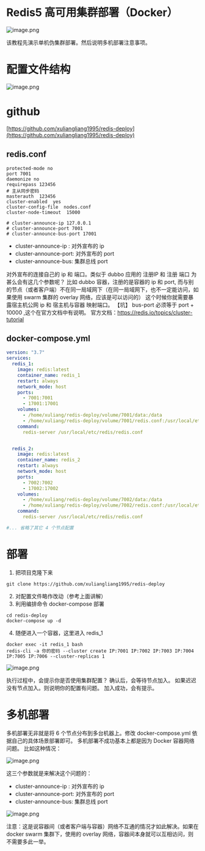# Redis5 高可用集群部署（Docker）

![image.png](https://picker-oss.oss-cn-beijing.aliyuncs.com/20191128/397049e84d13731a174da1a9bcc56b26.png_target)

该教程先演示单机伪集群部署。然后说明多机部署注意事项。

# 配置文件结构

![image.png](https://picker-oss.oss-cn-beijing.aliyuncs.com/20191128/9d997d3ed4556d0d066126044fdc5131.png_target)

# github
[https://github.com/xuliangliang1995/redis-deploy](https://github.com/xuliangliang1995/redis-deploy)

## redis.conf

```shell
protected-mode no
port 7001
daemonize no
requirepass 123456
# 主从同步密码
masterauth  123456
cluster-enabled  yes
cluster-config-file  nodes.conf
cluster-node-timeout  15000

# cluster-announce-ip 127.0.0.1
# cluster-announce-port 7001
# cluster-announce-bus-port 17001
```
* cluster-announce-ip : 对外宣布的 ip
* cluster-announce-port: 对外宣布的 port
* cluster-announce-bus: 集群总线 port

对外宣布的连接自己的 ip 和 端口。类似于 dubbo 应用的 注册IP 和 注册 端口
为甚么会有这几个参数呢？ 比如 dubbo 容器，注册的是容器的 ip 和 port,
而与别的节点（或者客户端）不在同一局域网下（在同一局域网下，也不一定能访问，如果使用 swarm 集群的 overlay 网络，应该是可以访问的）
这个时候你就需要暴露宿主机公网 ip 和 宿主机与容器 映射端口。
【坑】 bus-port 必须等于 port + 10000 ,这个在官方文档中有说明。
官方文档：https://redis.io/topics/cluster-tutorial


## docker-compose.yml

```yml
version: "3.7"
services:
  redis_1:
    image: redis:latest
    container_name: redis_1
    restart: always
    network_mode: host
    ports:
      - 7001:7001
      - 17001:17001
    volumes:
      - /home/xuliang/redis-deploy/volume/7001/data:/data
      - /home/xuliang/redis-deploy/volume/7001/redis.conf:/usr/local/etc/redis/redis.conf
    command:
      redis-server /usr/local/etc/redis/redis.conf


  redis_2:
    image: redis:latest
    container_name: redis_2
    restart: always
    network_mode: host
    ports:
      - 7002:7002
      - 17002:17002
    volumes:
      - /home/xuliang/redis-deploy/volume/7002/data:/data
      - /home/xuliang/redis-deploy/volume/7002/redis.conf:/usr/local/etc/redis/redis.conf
    command:
      redis-server /usr/local/etc/redis/redis.conf

#... 省略了其它 4 个节点配置
```

# 部署

1. 把项目克隆下来
```shell
git clone https://github.com/xuliangliang1995/redis-deploy
```
2. 对配置文件略作改动（参考上面讲解）
3. 利用编排命令 docker-compose 部署
```shell
cd redis-deploy
docker-compose up -d
```
4. 随便进入一个容器，这里进入 redis_1
```shell
docker exec -it redis_1 bash
redis-cli -a 你的密码 --cluster create IP:7001 IP:7002 IP:7003 IP:7004 IP:7005 IP:7006 --cluster-replicas 1
```
![image.png](https://picker-oss.oss-cn-beijing.aliyuncs.com/20191128/cd7a17ea0276a0e3ab78044159872a9f.png_target)

执行过程中，会提示你是否使用集群配置？
确认后，会等待节点加入。
如果迟迟没有节点加入。则说明你的配置有问题。
加入成功，会有提示。

# 多机部署

多机部署无非就是将 6 个节点分布到多台机器上。修改 docker-compose.yml 依据自己的具体场景部署即可。
多机部署不成功基本上都是因为 Docker 容器网络问题。
比如这种情况：

![image.png](https://picker-oss.oss-cn-beijing.aliyuncs.com/20191129/4ea70c6f2335973b9ef1556bc74b13ad.png_target)

这三个参数就是来解决这个问题的：

* cluster-announce-ip : 对外宣布的 ip
* cluster-announce-port: 对外宣布的 port
* cluster-announce-bus: 集群总线 port

![image.png](https://picker-oss.oss-cn-beijing.aliyuncs.com/20191129/b189efa4a373577ecd1f23fb6830977b.png_target)

注意：这是说容器间（或者客户端与容器）网络不互通的情况才如此解决。如果在 docker swarm 集群下，使用的 overlay 网络，容器间本身就可以互相访问，则不需要多此一举。